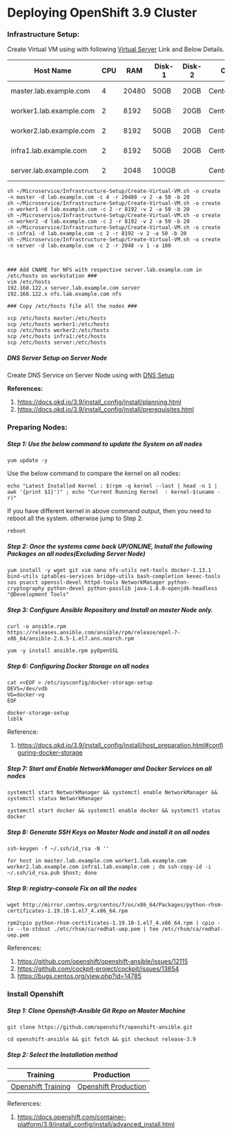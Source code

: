 # Deploying OpenShift 3.9  Cluster

### Infrastructure Setup:

Create Virtual VM using with following [Virtual Server](../Infrastructure-Setup/README.md)  Link and Below Details.  

| Host Name               | CPU  | RAM   | Disk-1 | Disk-2 | OS        | Role        |
| ----------------------- | ---- | ----- | ------ | ------ | --------- | ----------- |
| master.lab.example.com  | 4    | 20480 | 50GB   | 20GB   | Centos7.X | Master Node |
| worker1.lab.example.com | 2    | 8192  | 50GB   | 20GB   | Centos7.X | Worker Node |
| worker2.lab.example.com | 2    | 8192  | 50GB   | 20GB   | Centos7.x | Worker Node |
| infra1.lab.example.com  | 2    | 8192  | 50GB   | 20GB   | Centos7.x | Infra Nod   |
| server.lab.example.com  | 2    | 2048  | 100GB  |        | Centos7.x | DNS & NFS   |

```shell
sh ~/Microservice/Infrastructure-Setup/Create-Virtual-VM.sh -o create -n master -d lab.example.com -c 4 -r 20480 -v 2 -a 50 -b 20
sh ~/Microservice/Infrastructure-Setup/Create-Virtual-VM.sh -o create -n worker1 -d lab.example.com -c 2 -r 8192 -v 2 -a 50 -b 20
sh ~/Microservice/Infrastructure-Setup/Create-Virtual-VM.sh -o create -n worker2 -d lab.example.com -c 2 -r 8192 -v 2 -a 50 -b 20
sh ~/Microservice/Infrastructure-Setup/Create-Virtual-VM.sh -o create -n infra1 -d lab.example.com -c 2 -r 8192 -v 2 -a 50 -b 20
sh ~/Microservice/Infrastructure-Setup/Create-Virtual-VM.sh -o create -n server -d lab.example.com -c 2 -r 2048 -v 1 -a 100



### Add CNAME for NFS with respective server.lab.example.com in /etc/hosts on workstation ###
vim /etc/hosts
192.168.122.x server.lab.example.com server
192.168.122.x nfs.lab.example.com nfs

### Copy /etc/hosts file all the nodes ###

scp /etc/hosts master:/etc/hosts
scp /etc/hosts worker1:/etc/hosts
scp /etc/hosts worker2:/etc/hosts
scp /etc/hosts infra1:/etc/hosts
scp /etc/hosts server:/etc/hosts
```

##### DNS Server Setup on Server Node

Create DNS Service on Server Node using with [DNS Setup](DNS-Setup.md)

**References:**

1. https://docs.okd.io/3.9/install_config/install/planning.html
2. https://docs.okd.io/3.9/install_config/install/prerequisites.html

### Preparing Nodes:

##### Step 1: Use the below command to update the System on all nodes

```shell
yum update -y
```

Use the below command to compare the kernel on all nodes: 

```shell
echo "Latest Installed Kernel : $(rpm -q kernel --last | head -n 1 | awk '{print $1}')" ; echo "Current Running Kernel  : kernel-$(uname -r)"
```

If you have different kernel in above command output, then you need to reboot all the system. otherwise jump to Step 2.

```shell
reboot
```

##### Step 2: Once the systems came back UP/ONLINE, Install the following Packages on all nodes(Excluding Server Node)

```shell
yum install -y wget git vim nano nfs-utils net-tools docker-1.13.1 bind-utils iptables-services bridge-utils bash-completion kexec-tools sos psacct openssl-devel httpd-tools NetworkManager python-cryptography python-devel python-passlib java-1.8.0-openjdk-headless "@Development Tools"
```

##### Step 3: Configure Ansible Repository and Install on master Node only. 

```shell
curl -o ansible.rpm https://releases.ansible.com/ansible/rpm/release/epel-7-x86_64/ansible-2.6.5-1.el7.ans.noarch.rpm

yum -y install ansible.rpm pyOpenSSL
```

##### Step 6: Configuring Docker Storage on all nodes

```shell
cat <<EOF > /etc/sysconfig/docker-storage-setup 
DEVS=/dev/vdb 
VG=docker-vg 
EOF

docker-storage-setup
lsblk
```

Reference: 

1. https://docs.okd.io/3.9/install_config/install/host_preparation.html#configuring-docker-storage

##### Step 7:  Start and Enable NetworkManager and Docker Services on all nodes

```shell
systemctl start NetworkManager && systemctl enable NetworkManager && systemctl status NetworkManager
```

```shell
systemctl start docker && systemctl enable docker && systemctl status docker
```

##### Step 8: Generate SSH Keys on Master Node and install it on all nodes

```shell
ssh-keygen -f ~/.ssh/id_rsa -N ''

for host in master.lab.example.com worker1.lab.example.com worker2.lab.example.com infra1.lab.example.com ; do ssh-copy-id -i ~/.ssh/id_rsa.pub $host; done
```

##### Step 9: registry-console Fix on all the nodes

```shell
wget http://mirror.centos.org/centos/7/os/x86_64/Packages/python-rhsm-certificates-1.19.10-1.el7_4.x86_64.rpm

rpm2cpio python-rhsm-certificates-1.19.10-1.el7_4.x86_64.rpm | cpio -iv --to-stdout ./etc/rhsm/ca/redhat-uep.pem | tee /etc/rhsm/ca/redhat-uep.pem
```

References:

1. https://github.com/openshift/openshift-ansible/issues/12115
2. https://github.com/cockpit-project/cockpit/issues/13654
3. https://bugs.centos.org/view.php?id=14785

### Install Openshift

##### Step 1: Clone Openshift-Ansible Git Repo on Master Machine

```shell
git clone https://github.com/openshift/openshift-ansible.git

cd openshift-ansible && git fetch && git checkout release-3.9
```

##### Step 2: Select the Installation method

|                    Training                    |                     Production                     |
| :--------------------------------------------: | :------------------------------------------------: |
| [Openshift Training](Training-Installation.md) | [Openshift Production](Production-Installation.md) |

References:

1. https://docs.openshift.com/container-platform/3.9/install_config/install/advanced_install.html